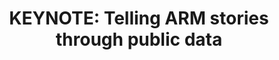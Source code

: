 ---
categories:
- bkk19
description: Theres a lot of data relevant to the ARM world living in public datasets.
  In this session we are going to uncover some of the stories hiding within them.
  Who in the open source world is interested in ARM? What are their top projects?
  What do our users care for, and how can we help them move forward. If you ever need
  data to support your stories and use cases, come to this session to discover how
  to get plenty of it.<br><br><br>Featuring:<br><br>GitHub<br>Stack Overflow<br>Hacker
  News<br>Wikipedia<br>Pypi installs<br>[Meetup.com, Reddit]<br><br>
future_image:
  featured: 'true'
  path: /assets/images/featured-images/bkk19/BKK19-K300.png
session_attendee_num: '12'
session_id: BKK19-K300
session_room: 'Keynote Room (World Ballroom BC) '
session_slot:
  end_time: '2019-04-03 10:30:00'
  start_time: '2019-04-03 10:00:00'
session_speakers:
- speaker_bio: In 2011 Felipe Hoffa moved from Chile to San Francisco to join Google
    as a Software Engineer. Since 2013 hes been a Developer Advocate on big data -
    to inspire developers around the world to leverage the Google Cloud Platform tools
    to analyze and understand their data in ways they could never before. You can
    find him in several YouTube videos, blog posts, and conferences around the world.<br><br>
  speaker_company: Google
  speaker_image: /assets/images/speakers/bkk19/felipe-hoffa-google.jpg
  speaker_location: ''
  speaker_name: Felipe Hoffa (Google)
  speaker_position: Developer Advocate
  speaker_username: fhoffa
session_track: Keynote
tag: session
tags:
- Big Data
title: 'KEYNOTE: Telling ARM stories through public data'
---